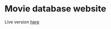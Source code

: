 # Movie database website
Live version [here](https://www.deimantasb.com/projects/movie-search-system/preview/)
